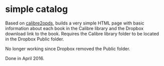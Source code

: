 # simple catalog

Based on [calibre2opds](https://calibre2opds.com/ "calibre2opds"), builds a very simple HTML page with basic information about each book in the Calibre library and the Dropbox download link to the book. Requires the Calibre library folder to be located in the Dropbox Public folder.

No longer working since Dropbox removed the Public folder. 

Done in April 2016. 
